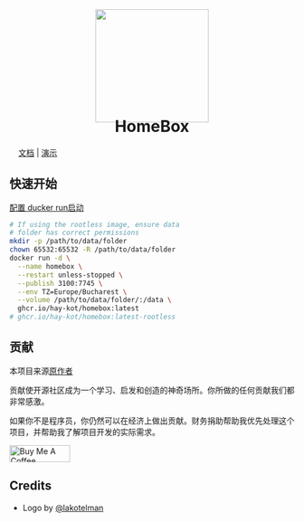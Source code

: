 <div align="center">
  <img src="/docs/docs/assets/img/lilbox.svg" height="200"/>
</div>

<h1 align="center" style="margin-top: -10px"> HomeBox </h1>
<p align="center" style="width: 100;">
   <a href="https://hay-kot.github.io/homebox/">文档</a>
   |
   <a href="https://homebox.fly.dev">演示</a>
</p>

## 快速开始

[配置 ducker run启动](https://hay-kot.github.io/homebox/quick-start)

```bash
# If using the rootless image, ensure data 
# folder has correct permissions
mkdir -p /path/to/data/folder
chown 65532:65532 -R /path/to/data/folder
docker run -d \
  --name homebox \
  --restart unless-stopped \
  --publish 3100:7745 \
  --env TZ=Europe/Bucharest \
  --volume /path/to/data/folder/:/data \
  ghcr.io/hay-kot/homebox:latest
# ghcr.io/hay-kot/homebox:latest-rootless
```

<!-- CONTRIBUTING -->
## 贡献

本项目来源[原作者](https://github.com/hay-kot/homebox)

贡献使开源社区成为一个学习、启发和创造的神奇场所。你所做的任何贡献我们都非常感激。

如果你不是程序员，你仍然可以在经济上做出贡献。财务捐助帮助我优先处理这个项目，并帮助我了解项目开发的实际需求。

<a href="https://www.buymeacoffee.com/haykot" target="_blank"><img src="https://cdn.buymeacoffee.com/buttons/v2/default-green.png" alt="Buy Me A Coffee" style="height: 30px !important;width: 107px !important;" ></a>
## Credits

- Logo by [@lakotelman](https://github.com/lakotelman)
